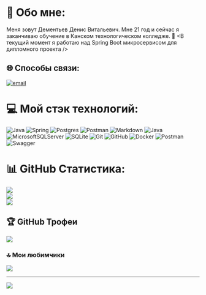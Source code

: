 # 💫 Обо мне:
Меня зовут Дементьев Денис Витальевич. Мне 21 год и сейчас я заканчиваю обучение в Канском технологическом колледже.
🔭 <В текущий момент я работаю над Spring Boot микросервисом для дипломного проекта />


## 🌐 Способы связи:
[![email](https://img.shields.io/badge/Email-D14836?logo=gmail&logoColor=white)](mailto:fiarr4ik@gmail.com) 

# 💻 Мой стэк технологий:
![Java](https://img.shields.io/badge/java-%23ED8B00.svg?style=for-the-badge&logo=openjdk&logoColor=white) ![Spring](https://img.shields.io/badge/spring-%236DB33F.svg?style=for-the-badge&logo=spring&logoColor=white) ![Postgres](https://img.shields.io/badge/postgres-%23316192.svg?style=for-the-badge&logo=postgresql&logoColor=white) ![Postman](https://img.shields.io/badge/Postman-FF6C37?style=for-the-badge&logo=postman&logoColor=white) ![Markdown](https://img.shields.io/badge/markdown-%23000000.svg?style=for-the-badge&logo=markdown&logoColor=white) ![Java](https://img.shields.io/badge/java-%23ED8B00.svg?style=for-the-badge&logo=openjdk&logoColor=white) ![MicrosoftSQLServer](https://img.shields.io/badge/Microsoft%20SQL%20Server-CC2927?style=for-the-badge&logo=microsoft%20sql%20server&logoColor=white) ![SQLite](https://img.shields.io/badge/sqlite-%2307405e.svg?style=for-the-badge&logo=sqlite&logoColor=white) ![Git](https://img.shields.io/badge/git-%23F05033.svg?style=for-the-badge&logo=git&logoColor=white) ![GitHub](https://img.shields.io/badge/github-%23121011.svg?style=for-the-badge&logo=github&logoColor=white) ![Docker](https://img.shields.io/badge/docker-%230db7ed.svg?style=for-the-badge&logo=docker&logoColor=white) ![Postman](https://img.shields.io/badge/Postman-FF6C37?style=for-the-badge&logo=postman&logoColor=white) ![Swagger](https://img.shields.io/badge/-Swagger-%23Clojure?style=for-the-badge&logo=swagger&logoColor=white)
# 📊 GitHub Статистика:
![](https://github-readme-stats.vercel.app/api?username=Fiarr4ikDev&theme=github_dark&hide_border=false&include_all_commits=true&count_private=false)<br/>
![](https://nirzak-streak-stats.vercel.app/?user=Fiarr4ikDev&theme=github_dark&hide_border=false)<br/>
![](https://github-readme-stats.vercel.app/api/top-langs/?username=Fiarr4ikDev&theme=github_dark&hide_border=false&include_all_commits=true&count_private=false&layout=compact)

## 🏆 GitHub Трофеи
![](https://github-profile-trophy.vercel.app/?username=Fiarr4ikDev&theme=github_dark&no-frame=false&no-bg=true&margin-w=4)

### 🔝 Мои любимчики
![](https://github-contributor-stats.vercel.app/api?username=Fiarr4ikDev&limit=5&theme=dark&combine_all_yearly_contributions=true)

---
[![](https://visitcount.itsvg.in/api?id=Fiarr4ikDev&icon=0&color=0)](https://visitcount.itsvg.in)
